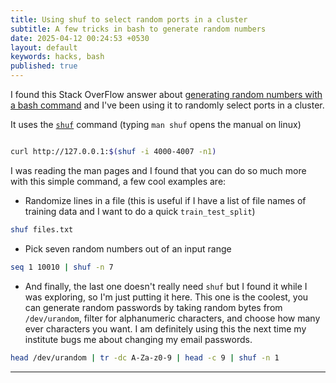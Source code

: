 ```yaml
---
title: Using shuf to select random ports in a cluster
subtitle: A few tricks in bash to generate random numbers
date: 2025-04-12 00:24:53 +0530
layout: default
keywords: hacks, bash
published: true
---
```


I found this Stack OverFlow answer about [generating random numbers with a bash command](https://stackoverflow.com/a/2556282) and I've been using it to randomly select ports in a cluster.

It uses the [`shuf`](https://man7.org/linux/man-pages/man1/shuf.1.html) command (typing `man shuf` opens the manual on linux)

```bash

curl http://127.0.0.1:$(shuf -i 4000-4007 -n1)
```

I was reading the man pages and I found that you can do so much more with this simple command, a few cool examples are:

- Randomize lines in a file (this is useful if I have a list of file names of training data and I want to do a quick `train_test_split`)

```bash
shuf files.txt
```

- Pick seven random numbers out of an input range

```bash
seq 1 10010 | shuf -n 7
```

- And finally, the last one doesn't really need `shuf` but I found it while I was exploring, so I'm just putting it here. This one is the coolest, you can generate random passwords by taking random bytes from `/dev/urandom`, filter for alphanumeric characters, and choose how many ever characters you want. I am definitely using this the next time my institute bugs me about changing my email passwords.

```bash
head /dev/urandom | tr -dc A-Za-z0-9 | head -c 9 | shuf -n 1
```

---

